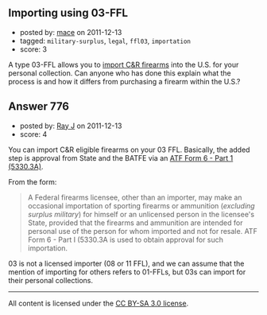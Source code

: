 ## Importing using 03-FFL

- posted by: [mace](https://stackexchange.com/users/-1/163-mace) on 2011-12-13
- tagged: `military-surplus`, `legal`, `ffl03`, `importation`
- score: 3

<p>A type 03-FFL allows you to <a href="http://www.atf.gov/firearms/guides/importation-verification/general-information-types-of-importers.html" rel="nofollow">import C&amp;R firearms</a> into the U.S. for your personal collection. Can anyone who has done this explain what the process is and how it differs from purchasing a firearm within the U.S.?</p>



## Answer 776

- posted by: [Ray J](https://stackexchange.com/users/-1/166-ray-j) on 2011-12-13
- score: 4

<p>You can import C&amp;R eligible firearms on your 03 FFL.  Basically, the added step is approval from State and the BATFE via an <a href="http://www.atf.gov/forms/download/atf-f-5330-3a.pdf" rel="nofollow">ATF Form 6 - Part 1 (5330.3A)</a>.  </p>

<p>From the form:</p>

<blockquote>
  <p>A Federal firearms licensee, other than an importer, may make an
  occasional importation of sporting firearms or ammunition (<em>excluding
  surplus military</em>) for himself or an unlicensed person in the
  licensee's State, provided that the firearms and ammunition are
  intended for personal use of the person for whom imported and not for
  resale. ATF Form 6 - Part I (5330.3A is used to obtain approval for such importation.</p>
</blockquote>

<p>03 is not a licensed importer (08 or 11 FFL), and we can assume that the mention of importing for others refers to 01-FFLs, but 03s can import for their personal collections.</p>




---

All content is licensed under the [CC BY-SA 3.0 license](https://creativecommons.org/licenses/by-sa/3.0/).
